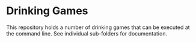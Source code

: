 Drinking Games
==============

This repository holds a number of drinking games that can be executed at the command line. See individual sub-folders for documentation.
